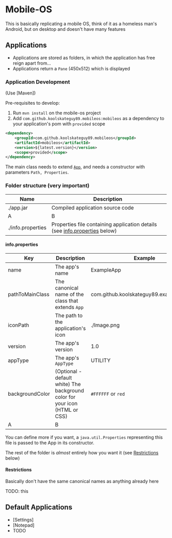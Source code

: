 # Mobile-OS

This is basically replicating a mobile OS, think of it as a homeless man's Android, but on desktop and doesn't have many features

## Applications

- Applications are stored as folders, in which the application has free reign apart from...
- Applications return a `Pane` (450x512) which is displayed


### Application Development

(Use [Maven])

Pre-requisites to develop:
1. Run `mvn install` on the mobile-os project
2. Add `com.github.koolskateguy89.mobileos:mobileos` as a dependency to your application's pom with `provided` scope
```xml
<dependency>
	<groupId>com.github.koolskateguy89.mobileos</groupId>
	<artifactId>mobileos</artifactId>
	<version>${latest.version}</version>
	<scope>provided</scope>
</dependency>
```

The main class needs to extend [`App`](mobileos/src/src/main/java/com/github/koolskateguy89/mobileos/app/App.java), and needs a
constructor with parameters `Path, Properties`.

### Folder structure (very important)

| Name | Description |
| ---- | ----------- |
| ./app.jar | Compiled application source code |
| A | B |
| ./info.properties | Properties file containing application details (see [info.properties](#info.properties) below) |


#### info.properties

| Key | Description | Example |
| --- | ----------- | ------- |
| name | The app's name | ExampleApp |
| pathToMainClass | The canonical name of the class that extends `App` | com.github.koolskateguy89.example.MyApp |
| iconPath | The path to the application's icon | ./Image.png |
| version | The app's version | 1.0 |
| appType | The app's `AppType` | UTILITY |
| backgroundColor | (Optional - default white) The background color for your icon (HTML or CSS) | `#FFFFFF` or `red` |
| A | B |

You can define more if you want, a `java.util.Properties` representing this file is passed to the App
in its constructor.

The rest of the folder is _almost_ entirely how you want it (see [Restrictions](#restrictions) below)

#### Restrictions

Basically don't have the same canonical names as anything already here

TODO: this

## Default Applications

- [Settings]
- [Notepad]
- TODO